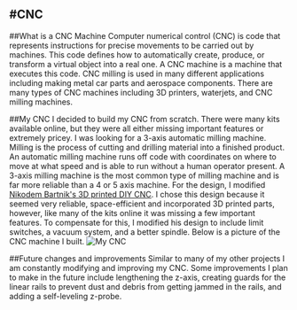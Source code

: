 #CNC
---

##What is a CNC Machine
Computer numerical control (CNC) is code that represents instructions for precise movements to be carried out by machines.  This code defines how to automatically create, produce, or transform a virtual object into a real one.  A CNC machine is a machine that executes this code.  CNC milling is used in many different applications including making metal car parts and aerospace components.  There are many types of CNC machines including 3D printers, waterjets, and CNC milling machines.

##My CNC
I decided to build my CNC from scratch.  There were many kits available online, but they were all either missing important features or extremely pricey.  I was looking for a 3-axis automatic milling machine.  Milling is the process of cutting and drilling material into a finished product.  An automatic milling machine runs off code with coordinates on where to move at what speed and is able to run without a human operator present.  A 3-axis milling machine is the most common type of milling machine and is far more reliable than a 4 or 5 axis machine.  For the design, I modified [Nikodem Bartnik's 3D printed DIY CNC](https://www.thingiverse.com/thing:3004773).  I chose this design because it seemed very reliable, space-efficient and incorporated 3D printed parts, however, like many of the kits online it was missing a few important features.  To compensate for this, I modified his design to include limit switches, a vacuum system, and a better spindle.  Below is a picture of the CNC machine I built.
![My CNC](/img/CNC.jpg)

##Future changes and improvements
Similar to many of my other projects I am constantly modifying and improving my CNC.  Some improvements I plan to make in the future include lengthening the z-axis, creating guards for the linear rails to prevent dust and debris from getting jammed in the rails, and adding a self-leveling z-probe.